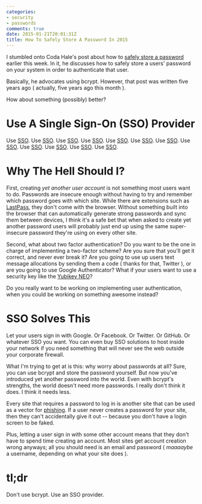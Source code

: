 ```yaml
---
categories:
- security
- passwords
comments: true
date: 2015-01-21T20:01:31Z
title: How To Safely Store A Password In 2015
---
```


I stumbled onto Coda Hale's post about how to [safely store a password](http://codahale.com/how-to-safely-store-a-password/) earlier this week. In it, he discusses how to safely store a users' password on your system in order to authenticate that user.

Basically, he advocates using bcrypt. However, that post was written five years ago ( actually, five years ago this month ).

How about something (possibly) better?

<!--more-->

# Use A Single Sign-On (SSO) Provider

Use [SSO](https://lastpass.com/enterprise/cloud-sso). Use [SSO](https://www.atlassian.com/software/crowd/overview). Use [SSO](https://www.pingidentity.com/en/products/pingone.html). Use [SSO](https://www.onelogin.com/product/sso). Use [SSO](http://www.forgerock.com/en-us/platform/identity-management/). Use [SSO](https://www.apereo.org/cas). Use [SSO](http://rubycas.github.io/). Use [SSO](https://developer.github.com/v3/oauth/). Use [SSO](https://developers.facebook.com/docs/facebook-login/v2.2). Use [SSO](https://dev.twitter.com/web/sign-in). Use [SSO](https://dev.twitter.com/twitter-kit/android/twitter-login). Use [SSO](https://developers.google.com/+/).

# Why The Hell Should I?

First, creating *yet another user account* is not something most users want to do. Passwords are insecure enough without having to try and remember which password goes with which site. While there are extensions such as [LastPass](https://lastpass.com/), they don't come with the browser. Without something built into the browser that can automatically generate strong passwords and sync them between devices, I think it's a safe bet that when asked to create yet another password users will probably just end up using the same super-insecure password they're using on every other site.

Second, what about two factor authentication? Do you want to be the one in charge of implementing a two-factor scheme? Are you sure that you'll get it correct, and never ever break it? Are you going to use up users text message allocations by sending them a code ( thanks for that, Twitter ), or are you going to use Google Authenticator? What if your users want to use a security key like the [Yubikey NEO](https://www.yubico.com/products/yubikey-hardware/yubikey-neo/)?

Do you really want to be working on implementing user authentication, when you could be working on something awesome instead?

# SSO Solves This

Let your users sign in with Google. Or Facebook. Or Twitter. Or GitHub. Or whatever SSO you want. You can even buy SSO solutions to host inside your network if you need something that will never see the web outside your corporate firewall.

What I'm trying to get at is this: why worry about passwords at all? Sure, you can use bcrypt and store the password yourself. But now you've introduced yet another password into the world. Even with bcrypt's strengths, the world doesn't need more passwords. I really don't think it does. I think it needs less.

Every site that requires a password to log in is another site that can be used as a vector for [phishing](http://en.wikipedia.org/wiki/Phishing). If a user never creates a password for your site, then they can't accidentally give it out -- because you don't have a login screen to be faked.

Plus, letting a user sign in with some other account means that they don't have to spend time creating an account. Most sites get account creation wrong anyways; all you should need is an email and password ( *maaaaybe* a username, depending on what your site does ).

# tl;dr

Don't use bcrypt. Use an SSO provider.
